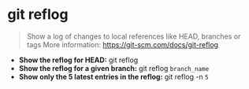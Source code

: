 # git reflog
> Show a log of changes to local references like HEAD, branches or tags
> More information: <https://git-scm.com/docs/git-reflog>
- **Show the reflog for HEAD:**
git reflog
- **Show the reflog for a given branch:**
git reflog `branch_name`
- **Show only the 5 latest entries in the reflog:**
git reflog -n `5`
